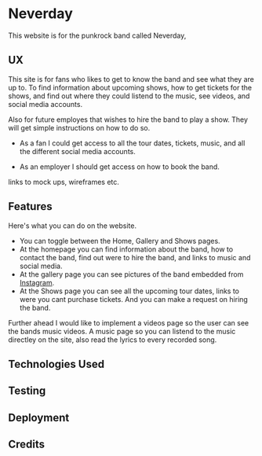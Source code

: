 # Neverday

This website is for the punkrock band called Neverday, 

## UX

This site is for fans who likes to get to know the band and see what they are up to. To find information about upcoming shows, how to get tickets for the shows, and find out where they could listend to the music, see videos, and social media accounts.
 
Also for future employes that wishes to hire the band to play a show. They will get simple instructions on how to do so.

* As a fan I could get access to all the tour dates, tickets, music, and all the different social media accounts.

* As an employer I should get access on how to book the band. 

links to mock ups, wireframes etc.


## Features

Here's what you can do on the website.

* You can toggle between the Home, Gallery and Shows pages.
* At the homepage you can find information about the band, how to contact the band, find out were to hire the band, and links to music and social media.
* At the gallery page you can see pictures of the band embedded from [Instagram](https://instagram.com/neverdayofficial?igshid=js84a4ahj2fy).
* At the Shows page you can see all the upcoming tour dates, links to were you cant purchase tickets. And you can make a request on hiring the band.

Further ahead I would like to implement a videos page so the user can see the bands music videos. 
A music page so you can listend to the music directley on the site, also read the lyrics to every recorded song. 

## Technologies Used

## Testing

## Deployment

## Credits